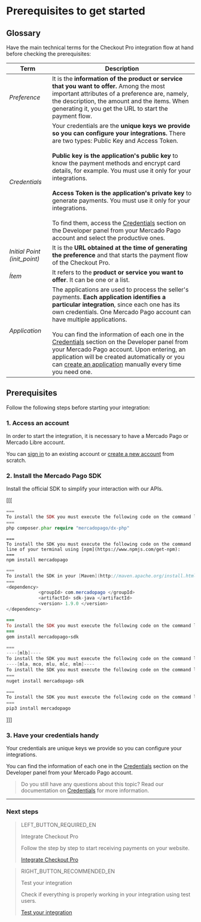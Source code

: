 # Prerequisites to get started

## Glossary

Have the main technical terms for the Checkout Pro integration flow at hand before checking the prerequisites:

| Term | Description |
| --- | --- |
| _Preference_ | It is the **information of the product or service that you want to offer.** Among the most important attributes of a preference are, namely, the description, the amount and the items. When generating it, you get the URL to start the payment flow. |
| _Credentials_ | Your credentials are the **unique keys we provide so you can configure your integrations.** There are two types: Public Key and Access Token. <br/><br/> **Public key is the application's public key** to know the payment methods and encrypt card details, for example. You must use it only for your integrations.<br/><br/> **Access Token is the application's private key** to generate payments. You must use it only for your integrations.<br/><br/>To find them, access the [Credentials]([FAKER][CREDENTIALS][URL]) section on the Developer panel from your Mercado Pago account and select the productive ones. |
| _Initial Point (init_point)_ | It is the **URL obtained at the time of generating the preference** and that starts the payment flow of the Checkout Pro. |
| _Ítem_ | It refers to the **product or service you want to offer**. It can be one or a list. |
| _Application_ | The applications are used to process the seller's payments. **Each application identifies a particular integration**, since each one has its own credentials. One Mercado Pago account can have multiple applications.<br/><br/>You can find the information of each one in the [Credentials]([FAKER][CREDENTIALS][URL]) section on the Developer panel from your Mercado Pago account. Upon entering, an application will be created automatically or you can [create an application](https://applications.mercadopago.com) manually every time you need one. |

## Prerequisites

Follow the following steps before starting your integration:

### 1. Access an account

In order to start the integration, it is necessary to have a Mercado Pago or Mercado Libre account.

You can [sign in](https://www.mercadolibre.com/jms/[FAKER][GLOBALIZE][SITE_ID]/lgz/login?platform_id=mp&go=https://www.mercadopago[FAKER][URL][DOMAIN]/developers/en/guides/online-payments/checkout-pro/previous-requirements) to an existing account or [create a new account](https://www.mercadopago[FAKER][URL][DOMAIN]) from scratch.

### 2. Install the Mercado Pago SDK
Install the official SDK to simplify your interaction with our APIs.

[[[
```php
===
To install the SDK you must execute the following code on the command line of your terminal using [Composer](https://getcomposer.org/download):
===
php composer.phar require "mercadopago/dx-php"
```
```node
===
To install the SDK you must execute the following code on the command line of your terminal using [npm](https://www.npmjs.com/get-npm):
===
npm install mercadopago
```
```java
===
To install the SDK in your [Maven](http://maven.apache.org/install.html) project you must add the following dependency in your <code>pom.xml</code> file and then run <code>maven install</code> on the command line of your terminal: 
===
<dependency>
            <groupId> com.mercadopago </groupId>
            <artifactId> sdk-java </artifactId>
            <version> 1.9.0 </version>
</dependency>
```
```ruby
===
To install the SDK you must execute the following code on the command line of your terminal using [gema](https://rubygems.org/gems/mercadopago-sdk): 
===
gem install mercadopago-sdk
```
```csharp
===
----[mlb]----
To install the SDK you must execute the following code on the command line of your terminal using [NuGet](https://docs.microsoft.com/pt-br/nuget/reference/nuget-exe-cli-reference):
----[mla, mco, mlu, mlc, mlm]----
To install the SDK you must execute the following code on the command line of your terminal using [NuGet](https://docs.microsoft.com/es-es/nuget/reference/nuget-exe-cli-reference): 
===
nuget install mercadopago-sdk
```
```python
===
To install the SDK you must execute the following code on the command line of your terminal using [pip](https://pypi.org/project/mercadopago/):
===
pip3 install mercadopago
```
]]]

### 3. Have your credentials handy

Your credentials are unique keys we provide so you can configure your integrations.

You can find the information of each one in the [Credentials]([FAKER][CREDENTIALS][URL]) section on the Developer panel from your Mercado Pago account.

> Do you still have any questions about this topic? Read our documentation on [Credentials](https://www.mercadopago[FAKER][URL][DOMAIN]/developers/en/guides/resources/credentials) for more information.

 ---

### Next steps

> LEFT_BUTTON_REQUIRED_EN
>
> Integrate Checkout Pro
>
> Follow the step by step to start receiving payments on your website.
>
> [Integrate Checkout Pro](https://www.mercadopago[FAKER][URL][DOMAIN]/developers/en/guides/online-payments/checkout-pro/integration)

> RIGHT_BUTTON_RECOMMENDED_EN
>
> Test your integration
>
> Check if everything is properly working in your integration using test users.
>
> [Test your integration](https://www.mercadopago[FAKER][URL][DOMAIN]/developers/en/guides/online-payments/checkout-pro/test-integration)
